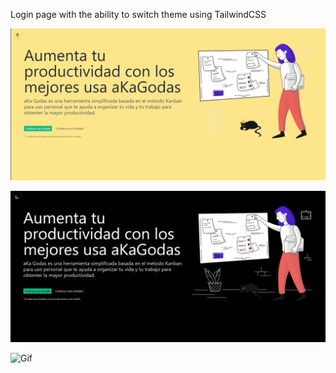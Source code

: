 Login page with the ability to switch theme using TailwindCSS



![Light](https://github.com/matad0rius/productivity/blob/master/src/styles/b099a1662aaea99285778c648986f1b7.png)

![Dark](https://github.com/matad0rius/productivity/blob/master/src/styles/4330dbddb5ff9db27e890ef9efef3766.png)

![Gif](https://github.com/matad0rius/productivity/blob/master/src/styles/347e7af1772bb90e729bd377686bd451.gif)

